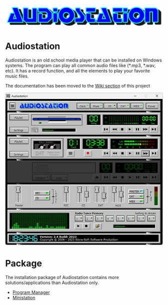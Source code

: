 ![logo](https://github.com/Sibra-Soft/audiostation/blob/ddbb404f3e107a2c83412135383abae5c756ab20/logo.jpg)

# Audiostation

Audiostation is an old school media player that can be installed on Windows systems. The program can play all common audio files like (*.mp3, *.wav, etc). It has a record function, and all the elements to play your favorite music files.

The documentation has been moved to the [Wiki section](https://github.com/Sibra-Soft/Audiostation/wiki) of this project

![screenshot](https://github.com/Sibra-Soft/audiostation/blob/master/Resources/screenshot.jpg)

# Package
The installation package of Audiostation contains more solutions/applications than Audiostation only.
- [Program Manager](https://github.com/Sibra-Soft/program-manager)
- [Ministation](https://github.com/Sibra-Soft/ministation)
